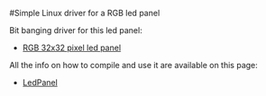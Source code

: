 #Simple Linux driver for a RGB led panel

Bit banging driver for this led panel:

* [RGB 32x32 pixel led panel](http://www.acmesystems.it/P6LED3232)

All the info on how to compile and use it are available on this page:

* [LedPanel](http://www.acmesystems.it/ledpanel)


